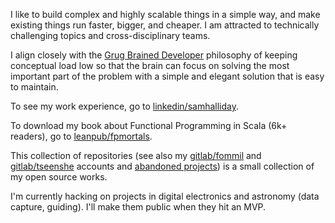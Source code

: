I like to build complex and highly scalable things in a simple way, and make existing things run faster, bigger, and cheaper. I am attracted to technically challenging topics and cross-disciplinary teams.

I align closely with the [Grug Brained Developer](https://grugbrain.dev/) philosophy of keeping conceptual load low so that the brain can focus on solving the most important part of the problem with a simple and elegant solution that is easy to maintain.

To see my work experience, go to [linkedin/samhalliday](https://www.linkedin.com/in/samhalliday/).

To download my book about Functional Programming in Scala (6k+ readers), go to [leanpub/fpmortals](https://leanpub.com/fpmortals).

This collection of repositories (see also my [gitlab/fommil](https://gitlab.com/fommil/) and [gitlab/tseenshe](https://gitlab.com/tseenshe) accounts and [abandoned projects](https://gitlab.com/fommil/attic)) is a small collection of my open source works.

I'm currently hacking on projects in digital electronics and astronomy (data capture, guiding). I'll make them public when they hit an MVP.

<!--
**fommil/fommil** is a ✨ _special_ ✨ repository because its `README.md` (this file) appears on your GitHub profile.

Here are some ideas to get you started:

- 🔭 I’m currently working on ...
- 🌱 I’m currently learning ...
- 👯 I’m looking to collaborate on ...
- 🤔 I’m looking for help with ...
- 💬 Ask me about ...
- 📫 How to reach me: ...
- 😄 Pronouns: ...
- ⚡ Fun fact: ...
-->
